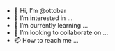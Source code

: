 - 👋 Hi, I’m @ottobar
- 👀 I’m interested in ...
- 🌱 I’m currently learning ...
- 💞️ I’m looking to collaborate on ...
- 📫 How to reach me ...

<!---
ottobar/ottobar is a ✨ special ✨ repository because its `README.md` (this file) appears on your GitHub profile.
You can click the Preview link to take a look at your changes.
--->
